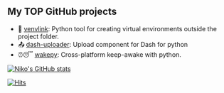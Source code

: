 ## My TOP GitHub projects

- 🔗 [venvlink](https://github.com/np-8/venvlink): Python tool for creating virtual environments outside the project folder.
- 📤 [dash-uploader](https://github.com/np-8/dash-uploader): Upload component for Dash for python
- ⏰😴 [wakepy](https://github.com/np-8/wakepy): Cross-platform keep-awake with python.

[![Niko's GitHub stats](https://github-readme-stats.vercel.app/api?username=np-8&show_icons=true)](https://github.com/anuraghazra/github-readme-stats)

[![Hits](https://hits.seeyoufarm.com/api/count/incr/badge.svg?url=https%3A%2F%2Fgithub.com%2Fnp-8%2F&count_bg=%2379C83D&title_bg=%23555555&icon=github.svg&icon_color=%23E7E7E7&title=hits+today+%2F+all+time&edge_flat=false)](https://hits.seeyoufarm.com)
